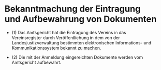 # Bekanntmachung der Eintragung und Aufbewahrung von Dokumenten

- (1) Das Amtsgericht hat die Eintragung des Vereins in das Vereinsregister durch Veröffentlichung in dem von der Landesjustizverwaltung bestimmten elektronischen Informations- und Kommunikationssystem bekannt zu machen.

- (2) Die mit der Anmeldung eingereichten Dokumente werden vom Amtsgericht aufbewahrt.

